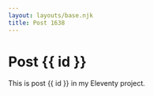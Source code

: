 ```yaml
---
layout: layouts/base.njk
title: Post 1638
---
```


# Post {{ id }}

This is post {{ id }} in my Eleventy project.
